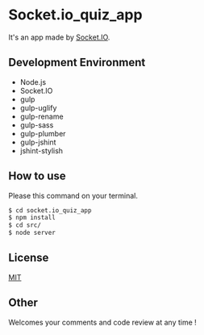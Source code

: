 # Socket.io_quiz_app
It's an app made by [Socket.IO](http://socket.io/).


## Development Environment
- Node.js
- Socket.IO
- gulp
- gulp-uglify
- gulp-rename
- gulp-sass
- gulp-plumber
- gulp-jshint
- jshint-stylish


## How to use
Please this command on your terminal.

```cmd
$ cd socket.io_quiz_app
$ npm install
$ cd src/
$ node server
```


## License
[MIT](LICENSE)


## Other
Welcomes your comments and code review at any time !
